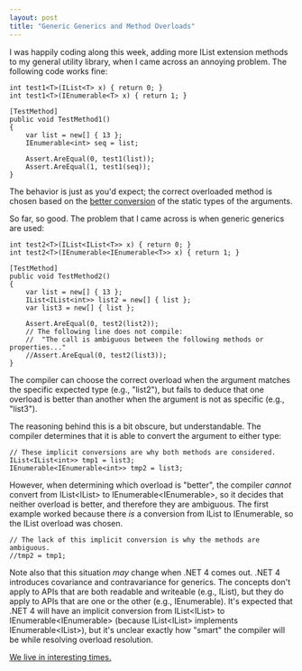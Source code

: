 ```yaml
---
layout: post
title: "Generic Generics and Method Overloads"
---
```

I was happily coding along this week, adding more IList<T> extension methods to my general utility library, when I came across an annoying problem. The following code works fine:

    int test1<T>(IList<T> x) { return 0; }
    int test1<T>(IEnumerable<T> x) { return 1; }
    
    [TestMethod]
    public void TestMethod1()
    {
        var list = new[] { 13 };
        IEnumerable<int> seq = list;
    
        Assert.AreEqual(0, test1(list));
        Assert.AreEqual(1, test1(seq));
    }

The behavior is just as you'd expect; the correct overloaded method is chosen based on the [better conversion](http://msdn.microsoft.com/en-us/library/aa691339(VS.71).aspx) of the static types of the arguments.

So far, so good. The problem that I came across is when generic generics are used:

    int test2<T>(IList<IList<T>> x) { return 0; }
    int test2<T>(IEnumerable<IEnumerable<T>> x) { return 1; }
    
    [TestMethod]
    public void TestMethod2()
    {
        var list = new[] { 13 };
        IList<IList<int>> list2 = new[] { list };
        var list3 = new[] { list };
    
        Assert.AreEqual(0, test2(list2));
        // The following line does not compile:
        //  "The call is ambiguous between the following methods or properties..."
        //Assert.AreEqual(0, test2(list3));
    }

The compiler can choose the correct overload when the argument matches the specific expected type (e.g., "list2"), but fails to deduce that one overload is better than another when the argument is not as specific (e.g., "list3").

The reasoning behind this is a bit obscure, but understandable. The compiler determines that it is able to convert the argument to either type:

    // These implicit conversions are why both methods are considered.
    IList<IList<int>> tmp1 = list3;
    IEnumerable<IEnumerable<int>> tmp2 = list3;

However, when determining which overload is "better", the compiler _cannot_ convert from IList<IList<int>> to IEnumerable<IEnumerable<int>>, so it decides that neither overload is better, and therefore they are ambiguous. The first example worked because there _is_ a conversion from IList<T> to IEnumerable<T>, so the IList<T> overload was chosen.

    // The lack of this implicit conversion is why the methods are ambiguous.
    //tmp2 = tmp1;

Note also that this situation _may_ change when .NET 4 comes out. .NET 4 introduces covariance and contravariance for generics. The concepts don't apply to APIs that are both readable and writeable (e.g., IList<T>), but they do apply to APIs that are one or the other (e.g., IEnumerable<T>). It's expected that .NET 4 will have an implicit conversion from IList<IList<int>> to IEnumerable<IEnumerable<int>> (because IList<IList<int>> implements IEnumerable<IList<int>>), but it's unclear exactly how "smart" the compiler will be while resolving overload resolution.

[We live in interesting times.](http://en.wikipedia.org/wiki/May_you_live_in_interesting_times)

